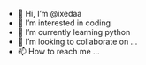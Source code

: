 - 👋 Hi, I’m @ixedaa
- 👀 I’m interested in coding
- 🌱 I’m currently learning python 
- 💞️ I’m looking to collaborate on ...
- 📫 How to reach me ...

<!---
ixedaa/ixedaa is a ✨ special ✨ repository because its `README.md` (this file) appears on your GitHub profile.
You can click the Preview link to take a look at your changes.
--->
